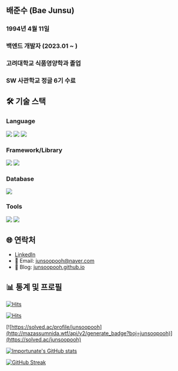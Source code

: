 ## 배준수 (Bae Junsu)

### 1994년 4월 11일  
### 백엔드 개발자 (2023.01 ~ )  
### 고려대학교 식품영양학과 졸업  
### SW 사관학교 정글 6기 수료

## 🛠 기술 스택

### Language
<img src="https://img.shields.io/badge/Python-3776AB?style=flat-square&logo=python&logoColor=white"/> <img src="https://img.shields.io/badge/Javascript-F7DF1E?style=flat-square&logo=javascript&logoColor=black"/> <img src="https://img.shields.io/badge/Typescript-3178C6?style=flat-square&logo=typescript&logoColor=white"/>

### Framework/Library
<img src="https://img.shields.io/badge/Node.js-339933?style=flat-square&logo=nodedotjs&logoColor=white"/> <img src="https://img.shields.io/badge/Express-000000?style=flat-square&logo=express&logoColor=white"/>

### Database
<img src="https://img.shields.io/badge/MongoDB-47A248?style=flat-square&logo=mongodb&logoColor=white"/>

### Tools
<img src="https://img.shields.io/badge/Git-F05032?style=flat-square&logo=git&logoColor=white"/> <img src="https://img.shields.io/badge/AWS%20EC2-FF9900?style=flat-square&logo=amazonec2&logoColor=white"/>

## 🌐 연락처

- [LinkedIn](https://www.linkedin.com/in/junsu-594122277/)
- 📧 Email: junsoopooh@naver.com
- 📝 Blog: [junsoopooh.github.io](https://junsoopooh.github.io)

## 📊 통계 및 프로필

[![Hits](https://hits.seeyoufarm.com/api/count/incr/badge.svg?url=https%3A%2F%2Fgithub.com%2Fjunsoopooh&count_bg=%23000000&title_bg=%23A31515&icon=github.svg&icon_color=%23E7E7E7&title=Github&edge_flat=false)](https://hits.seeyoufarm.com)

[![Hits](https://hits.seeyoufarm.com/api/count/incr/badge.svg?url=https%3A%2F%2Fjunsoopooh.github.io&count_bg=%23000000&title_bg=%234C9BFD&icon=hackhands.svg&icon_color=%23E7E7E7&title=Blog&edge_flat=false)](https://hits.seeyoufarm.com)

[![https://solved.ac/profile/junsoopooh](http://mazassumnida.wtf/api/v2/generate_badge?boj=junsoopooh)](https://solved.ac/junsoopooh)

[![Importunate's GitHub stats](https://github-readme-stats.vercel.app/api?username=junsoopooh&theme=dracula)](https://github.com/anuraghazra/github-readme-stats)

[![GitHub Streak](https://streak-stats.demolab.com/?user=junsoopooh&theme=dark&border_radius=10)](https://git.io/streak-stats)

